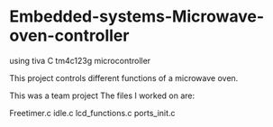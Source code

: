 # Embedded-systems-Microwave-oven-controller
using tiva C tm4c123g microcontroller

This project controls different functions of a microwave oven.

This was a team project
The files I worked on are:

Freetimer.c
idle.c
lcd_functions.c
ports_init.c
